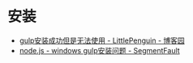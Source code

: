 # 安装

*   [gulp安装成功但是无法使用 - LittlePenguin - 博客园](http://www.cnblogs.com/xiaohuihui123/p/4918381.html)
*   [node.js - windows gulp安装问题 - SegmentFault](https://segmentfault.com/q/1010000005826034)